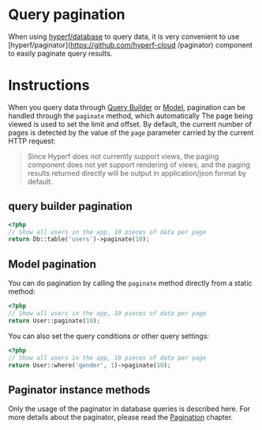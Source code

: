 # Query pagination

When using [hyperf/database](https://github.com/hyperf-cloud/database) to query data, it is very convenient to use [hyperf/paginator](https://github.com/hyperf-cloud /paginator) component to easily paginate query results.

# Instructions

When you query data through [Query Builder](en/db/querybuilder.md) or [Model](en/db/model.md), pagination can be handled through the `paginate` method, which automatically The page being viewed is used to set the limit and offset. By default, the current number of pages is detected by the value of the `page` parameter carried by the current HTTP request:

> Since Hyperf does not currently support views, the paging component does not yet support rendering of views, and the paging results returned directly will be output in application/json format by default.

## query builder pagination

```php
<?php
// Show all users in the app, 10 pieces of data per page
return Db::table('users')->paginate(10);
```

## Model pagination

You can do pagination by calling the `paginate` method directly from a static method:

```php
<?php
// Show all users in the app, 10 pieces of data per page
return User::paginate(10);
```

You can also set the query conditions or other query settings:

```php
<?php 
// Show all users in the app, 10 pieces of data per page
return User::where('gender', 1)->paginate(10);
```

## Paginator instance methods

Only the usage of the paginator in database queries is described here. For more details about the paginator, please read the [Pagination](en/paginator.md) chapter.
